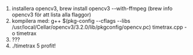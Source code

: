 1. installera opencv3, brew install opencv3 --with-ffmpeg (brew info opencv3 för att lista alla flaggor)
2. kompilera med: g++ $(pkg-config --cflags --libs /usr/local/Cellar/opencv3/3.2.0/lib/pkgconfig/opencv.pc) timetrax.cpp -o timetrax
3. ???
4. ./timetrax
5  profit!
